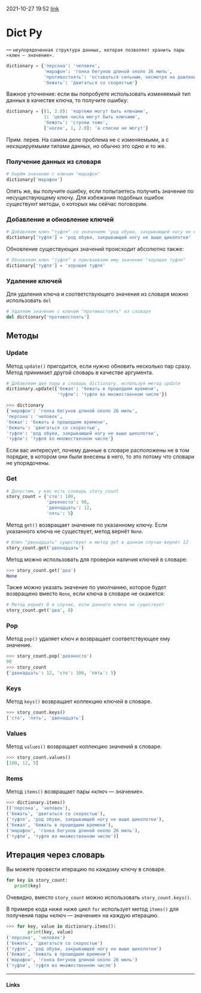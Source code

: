 2021-10-27 19:52
[link](https://tproger.ru/explain/python-dictionaries/)
# Dict Py
 — `неупорядоченная структура данных, которая позволяет хранить пары «ключ — значение».` 
```python
dictionary = {'персона': 'человек',
              'марафон': 'гонка бегунов длиной около 26 миль',
              'противостоять': 'оставаться сильным, несмотря на давление',
              'бежать': 'двигаться со скоростью'}
```
Важное уточнение: если вы попробуете использовать изменяемый тип данных в качестве ключа, то получите ошибку:
```python
dictionary = {(1, 2.0): 'кортежи могут быть ключами',
              1: 'целые числа могут быть ключами',
              'бежать': 'строки тоже', 
              ['носок', 1, 2.0]: 'а списки не могут'}
```
Прим. перев. На самом деле проблема не с изменяемыми, а с нехэшируемыми типами данных, но обычно это одно и то же.
### Получение данных из словаря
```python
# берём значение с ключом "марафон"
dictionary['марафон']
```
Опять же, вы получите ошибку, если попытаетесь получить значение по несуществующему ключу. Для избежания подобных ошибок существуют методы, о которых мы сейчас поговорим.
### Добавление и обновление ключей
```python
# Добавляем ключ "туфля" со значением "род обуви, закрывающей ногу не выше щиколотки"
dictionary['туфля'] = 'род обуви, закрывающей ногу не выше щиколотки'
```
Обновление существующих значений происходит абсолютно также:
```python
# Обновляем ключ "туфля" и присваиваем ему значение "хорошая туфля"
dictionary['туфля'] = 'хорошая туфля'
```
### Удаление ключей
Для удаления ключа и соответствующего значения из словаря можно использовать `del`
```python
# Удаляем значение с ключом "противостоять" из словаря
del dictionary['противостоять']
```
## Методы
### Update
Метод `update()` пригодится, если нужно обновить несколько пар сразу. Метод принимает другой словарь в качестве аргумента.
```python
# Добавляем две пары в словарь dictionary, используя метод update
dictionary.update({'бежал': 'бежать в прошедшем времени',
                   'туфли': 'туфля во множественном числе'})
```
```python
>>> dictionary
{'марафон': 'гонка бегунов длиной около 26 миль',
'персона': 'человек',
'бежал': 'бежать в прошедшем времени',
'бежать': 'двигаться со скоростью',
'туфля': 'род обуви, закрывающей ногу не выше щиколотки',
'туфли': 'туфля во множественном числе'}
```
Если вас интересует, почему данные в словаре расположены не в том порядке, в котором они были внесены в него, то это потому что словари не упорядочены.
### Get
```python
# Допустим, у нас есть словарь story_count
story_count = {'сто': 100,
               'девяносто': 90,
               'двенадцать': 12,
               'пять': 5}
```
Метод `get()` возвращает значение по указанному ключу. Если указанного ключа не существует, метод вернёт `None`.
```python
# Ключ "двенадцать" существует и метод get в данном случае вернёт 12
story_count.get('двенадцать')
```
Метод можно использовать для проверки наличия ключей в словаре:
```python
>>> story_count.get('два')
None
```

Также можно указать значение по умолчанию, которое будет возвращено вместо `None`, если ключа в словаре не окажется:

```python
# Метод вернёт 0 в случае, если данного ключа не существует
story_count.get('два', 0)
```

### Pop

Метод `pop()` удаляет ключ и возвращает соответствующее ему значение.

```python
>>> story_count.pop('девяносто')
90
>>> story_count
{'двенадцать': 12, 'сто': 100, 'пять': 5}
```

### Keys

Метод `keys()` возвращает коллекцию ключей в словаре.

```python
>>> story_count.keys()
['сто', 'пять', 'двенадцать']
```

### Values

Метод `values()` возвращает коллекцию значений в словаре.

```python
>>> story_count.values()
[100, 12, 5]
```

### Items

Метод `items()` возвращает пары «ключ — значение».

```python
>>> dictionary.items()
[('персона', 'человек'),
('бежать', 'двигаться со скоростью'),
('туфля', 'род обуви, закрывающей ногу не выше щиколотки'),
('бежал', 'бежать в прошедшем времени'),
('марафон', 'гонка бегунов длиной около 26 миль'),
('туфли', 'туфля во множественном числе')]
```

## Итерация через словарь

Вы можете провести итерацию по каждому ключу в словаре.

```python
for key in story_count:
   print(key)
```

Очевидно, вместо `story_count` можно использовать `story_count.keys()`.

В примере кода ниже ниже цикл `for` использует метод `items()` для получения пары «ключ — значение» на каждую итерацию.

```python
>>> for key, value in dictionary.items():
        print(key, value)
('персона', 'человек')
('бежать', 'двигаться со скоростью')
('туфля', 'род обуви, закрывающей ногу не выше щиколотки')
('бежал', 'бежать в прошедшем времени')
('марафон', 'гонка бегунов длиной около 26 миль')
('туфли', 'туфля во множественном числе')
```
_____________
#### Links
